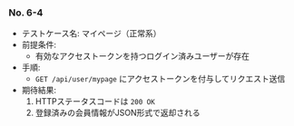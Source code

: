 ### No. 6-4

- テストケース名: マイページ（正常系）
- 前提条件:  
  - 有効なアクセストークンを持つログイン済みユーザーが存在
- 手順:  
  - `GET /api/user/mypage` にアクセストークンを付与してリクエスト送信
- 期待結果:  
  1. HTTPステータスコードは `200 OK`  
  2. 登録済みの会員情報がJSON形式で返却される
